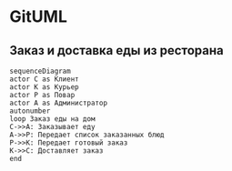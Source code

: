 # GitUML
## Заказ и доставка еды из ресторана
```mermaid
sequenceDiagram
actor C as Клиент
actor K as Курьер
actor P as Повар
actor A as Администратор
autonumber
loop Заказ еды на дом
C->>A: Заказывает еду
A->>P: Передает список заказанных блюд
P->>K: Передает готовый заказ
K->>C: Доставляет заказ
end
```
